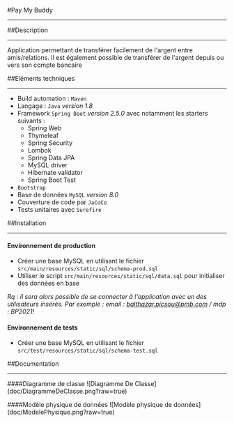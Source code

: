 #Pay My Buddy
***

##Description
***
Application permettant de transférer facilement de l'argent entre amis/relations.
Il est également possible de transférer de l'argent depuis ou vers son compte bancaire

##Eléments techniques
***
* Build automation : `Maven`
* Langage : `Java` *version 1.8*
* Framework `Spring Boot` *version 2.5.0* avec notamment les starters suivants :
    * Spring Web
    * Thymeleaf
    * Spring Security
    * Lombok
    * Spring Data JPA
    * MySQL driver
    * Hibernate validator
    * Spring Boot Test
* `Bootstrap`
* Base de données `MySQL` *version 8.0*
* Couverture de code par `JaCoCo`
* Tests unitaires avec `Surefire`

##Installation
***

#### Environnement de production
* Créer une base MySQL en utilisant le fichier `src/main/resources/static/sql/schema-prod.sql`
* Utiliser le script `src/main/resources/static/sql/data.sql` pour initialiser des données en base
  
_Rq : il sera alors possible de se connecter à l'application avec un des utilisateurs insérés. Par exemple :_
_email : balthazar.picsou@pmb.com / mdp : BP2021!_

#### Environnement de tests
* Créer une base MySQL en utilisant le fichier  `src/test/resources/static/sql/schema-test.sql`

##Documentation
***

####Diagramme de classe
![Diagramme De Classe] (doc/DiagrammeDeClasse.png?raw=true)

####Modèle physique de données
![Modèle physique de données] (doc/ModelePhysique.png?raw=true)